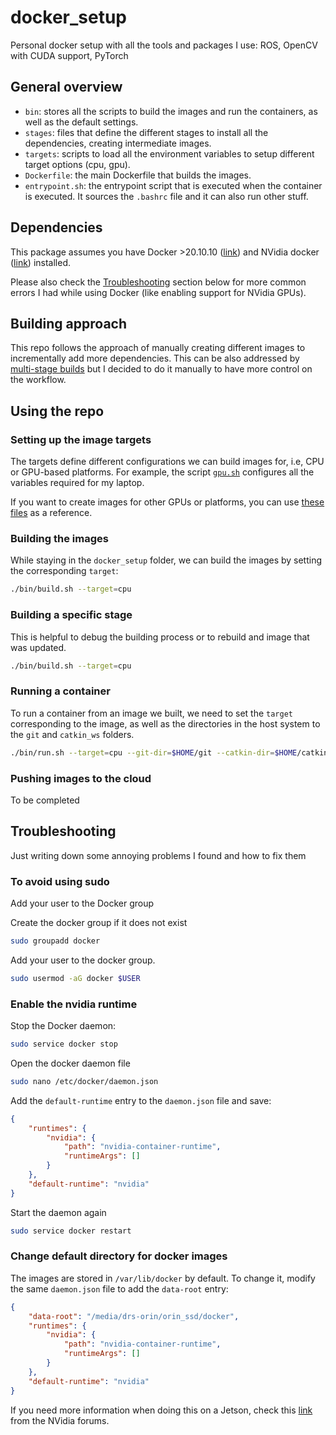 # docker_setup
Personal docker setup with all the tools and packages I use: ROS, OpenCV with CUDA support, PyTorch

## General overview

* `bin`: stores all the scripts to build the images and run the containers, as well as the default settings.
* `stages`: files that define the different stages to install all the dependencies, creating intermediate images.
* `targets`: scripts to load all the environment variables to setup different target options (cpu, gpu).
* `Dockerfile`: the main Dockerfile that builds the images.
* `entrypoint.sh`: the entrypoint script that is executed when the container is executed. It sources the `.bashrc` file and it can also run other stuff.

## Dependencies
This package assumes you have Docker >20.10.10 ([link](https://docs.docker.com/engine/install/ubuntu/)) and NVidia docker ([link](https://docs.nvidia.com/datacenter/cloud-native/container-toolkit/install-guide.html)) installed.

Please also check the [Troubleshooting](#troubleshooting) section below for more common errors I had while using Docker (like enabling support for NVidia GPUs).

## Building approach
This repo follows the approach of manually creating different images to incrementally add more dependencies. This can be also addressed by [multi-stage builds](https://docs.docker.com/build/building/multi-stage/#use-a-previous-stage-as-a-new-stage) but I decided to do it manually to have more control on the workflow.

## Using the repo

### Setting up the image targets
The targets define different configurations we can build images for, i.e, CPU or GPU-based platforms. For example, the script [`gpu.sh`](targets/gpu.sh) configures all the variables required for my laptop.

If you want to create images for other GPUs or platforms, you can use [these files](targets) as a reference.


### Building the images
While staying in the `docker_setup` folder, we can build the images by setting the corresponding `target`:

```sh
./bin/build.sh --target=cpu
```

### Building a specific stage
This is helpful to debug the building process or to rebuild and image that was updated.

```sh
./bin/build.sh --target=cpu
```

### Running a container

To run a container from an image we built, we need to set the `target` corresponding to the image, as well as the directories in the host system to the `git` and `catkin_ws` folders.

```sh
./bin/run.sh --target=cpu --git-dir=$HOME/git --catkin-dir=$HOME/catkin_ws
```


### Pushing images to the cloud

To be completed

## Troubleshooting
Just writing down some annoying problems I found and how to fix them

### To avoid using sudo
Add your user to the Docker group

Create the docker group if it does not exist
```sh
sudo groupadd docker
 ```

Add your user to the docker group.
```sh
sudo usermod -aG docker $USER
```

### Enable the nvidia runtime

Stop the Docker daemon:

```sh
sudo service docker stop
```

Open the docker daemon file
```sh
sudo nano /etc/docker/daemon.json
```

Add the `default-runtime` entry to the `daemon.json` file and save:

```json
{
    "runtimes": {
        "nvidia": {
            "path": "nvidia-container-runtime",
            "runtimeArgs": []
        }
    },
    "default-runtime": "nvidia"
}
```

Start the daemon again
```sh
sudo service docker restart
```

### Change default directory for docker images
The images are stored in `/var/lib/docker` by default. To change it, modify the same `daemon.json` file to add the `data-root` entry:

```json
{
    "data-root": "/media/drs-orin/orin_ssd/docker",
    "runtimes": {
        "nvidia": {
            "path": "nvidia-container-runtime",
            "runtimeArgs": []
        }
    },
    "default-runtime": "nvidia"
}
```

If you need more information when doing this on a Jetson, check this [link](https://forums.developer.nvidia.com/t/change-docker-image-storage-location-to-nvme-ssd/156882/2) from the NVidia forums.